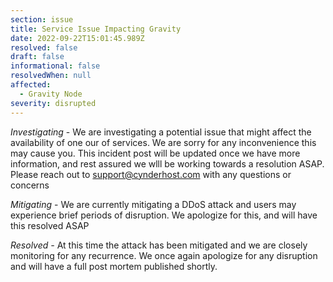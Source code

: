 ```yaml
---
section: issue
title: Service Issue Impacting Gravity
date: 2022-09-22T15:01:45.989Z
resolved: false
draft: false
informational: false
resolvedWhen: null
affected:
  - Gravity Node
severity: disrupted
---
```

*Investigating* - We are investigating a potential issue that might affect the availability of one our of services. We are sorry for any inconvenience this may cause you. This incident post will be updated once we have more information, and rest assured we wlll be working towards a resolution ASAP. Please reach out to support@cynderhost.com with any questions or concerns

*Mitigating* - We are currently mitigating a DDoS attack and users may experience brief periods of disruption. We apologize for this, and will have this resolved ASAP

*Resolved -* At this time the attack has been mitigated and we are closely monitoring for any recurrence. We once again apologize for any disruption and will have a full post mortem published shortly.